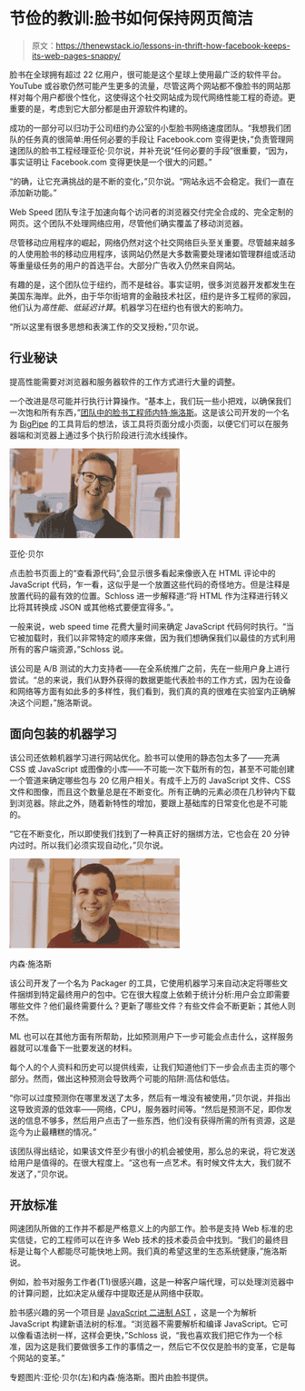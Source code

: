 # 节俭的教训:脸书如何保持网页简洁

> 原文：<https://thenewstack.io/lessons-in-thrift-how-facebook-keeps-its-web-pages-snappy/>

脸书在全球拥有超过 22 亿用户，很可能是这个星球上使用最广泛的软件平台。YouTube 或谷歌仍然可能产生更多的流量，尽管这两个网站都不像脸书的网站那样对每个用户都很个性化，这使得这个社交网站成为现代网络性能工程的奇迹。更重要的是，考虑到它大部分都是由开源软件构建的。

成功的一部分可以归功于公司纽约办公室的小型脸书网络速度团队。“我想我们团队的任务真的很简单:用任何必要的手段让 Facebook.com 变得更快，”负责管理网速团队的脸书工程经理亚伦·贝尔说，并补充说“任何必要的手段”很重要，“因为，事实证明让 Facebook.com 变得更快是一个很大的问题。”

“的确，让它充满挑战的是不断的变化，”贝尔说。“网站永远不会稳定。我们一直在添加新功能。”

Web Speed 团队专注于加速向每个访问者的浏览器交付完全合成的、完全定制的网页。这个团队不处理网络应用，尽管他们确实覆盖了移动浏览器。

尽管移动应用程序的崛起，网络仍然对这个社交网络巨头至关重要。尽管越来越多的人使用脸书的移动应用程序，该网站仍然是大多数需要处理诸如管理群组或活动等重量级任务的用户的首选平台。大部分广告收入仍然来自网站。

有趣的是，这个团队位于纽约，而不是硅谷。事实证明，很多浏览器开发都发生在美国东海岸。此外，由于华尔街培育的金融技术社区，纽约是许多工程师的家园，他们认为*高性能、低延迟计算*。机器学习在纽约也有很大的影响力。

“所以这里有很多思想和表演工作的交叉授粉，”贝尔说。

## 行业秘诀

提高性能需要对浏览器和服务器软件的工作方式进行大量的调整。

一个改进是尽可能并行执行计算操作。“基本上，我们玩一些小把戏，以确保我们一次饱和所有东西，”[团队中的脸书工程师内特·施洛斯](https://www.linkedin.com/in/1nate/)。这是该公司开发的一个名为 [BigPipe](https://www.facebook.com/notes/facebook-engineering/bigpipe-pipelining-web-pages-for-high-performance/389414033919/) 的工具背后的想法，该工具将页面分成小页面，以便它们可以在服务器端和浏览器上通过多个执行阶段进行流水线操作。

![](img/5c2aaeff1fa52cad1f3416c1ff0fbb44.png)

亚伦·贝尔

点击脸书页面上的“查看源代码”,会显示很多看起来像嵌入在 HTML 评论中的 JavaScript 代码，乍一看，这似乎是一个放置这些代码的奇怪地方。但是注释是放置代码的最有效的位置。Schloss 进一步解释道:“将 HTML 作为注释进行转义比将其转换成 JSON 或其他格式要便宜得多。”。

一般来说，web speed time 花费大量时间来确定 JavaScript 代码何时执行。“当它被加载时，我们以非常特定的顺序来做，因为我们想确保我们以最佳的方式利用所有的客户端资源，”Schloss 说。

该公司是 A/B 测试的大力支持者——在全系统推广之前，先在一些用户身上进行尝试。“总的来说，我们从野外获得的数据更能代表脸书的工作方式，因为在设备和网络等方面有如此多的多样性，我们看到，我们真的真的很难在实验室内正确解决这个问题，”施洛斯说。

## 面向包装的机器学习

该公司还依赖机器学习进行网站优化。脸书可以使用的静态包太多了——充满 CSS 或 JavaScript 或图像的小库——不可能一次下载所有的包，甚至不可能创建一个管道来确定哪些包与 20 亿用户相关。有成千上万的 JavaScript 文件、CSS 文件和图像，而且这个数量总是在不断变化。所有正确的元素必须在几秒钟内下载到浏览器。除此之外，随着新特性的增加，要跟上基础库的日常变化也是不可能的。

“它在不断变化，所以即使我们找到了一种真正好的捆绑方法，它也会在 20 分钟内过时。所以我们必须实现自动化，”贝尔说。

![](img/72b088a0df6ce5e7f29fa61515a6cc79.png)

内森·施洛斯

该公司开发了一个名为 Packager 的工具，它使用机器学习来自动决定将哪些文件捆绑到特定最终用户的包中。它在很大程度上依赖于统计分析:用户会立即需要哪些文件？他们最终需要什么？更新了哪些文件？有些文件会不断更新；其他人则不然。

ML 也可以在其他方面有所帮助，比如预测用户下一步可能会点击什么，这样服务器就可以准备下一批要发送的材料。

每个人的个人资料和历史可以提供线索，让我们知道他们下一步会点击主页的哪个部分。然而，做出这种预测会导致两个可能的陷阱:高估和低估。

“你可以过度预测你在哪里发送了太多，然后有一堆没有被使用，”贝尔说，并指出这导致资源的低效率——网络，CPU，服务器时间等。“然后是预测不足，即你发送的信息不够多，然后用户点击了一些东西，他们没有获得所需的所有资源，这是迄今为止最糟糕的情况。”

该团队得出结论，如果该文件至少有很小的机会被使用，那么总的来说，将它发送给用户是值得的。在很大程度上。“这也有一点艺术。有时候文件太大，我们就不发送了，”贝尔说。

## 开放标准

网速团队所做的工作并不都是严格意义上的内部工作。脸书是支持 Web 标准的忠实信徒，它的工程师可以在许多 Web 技术的技术委员会中找到。“我们的最终目标是让每个人都能尽可能快地上网。我们真的希望这里的生态系统健康，”施洛斯说。

例如，脸书对服务工作者(T1)很感兴趣，这是一种客户端代理，可以处理浏览器中的计算问题，比如决定从缓存中提取还是从网络中获取。

脸书感兴趣的另一个项目是 [JavaScript 二进制 AST](https://github.com/binast/ecmascript-binary-ast) ，这是一个为解析 JavaScript 构建新语法树的标准。“浏览器不需要解析和编译 JavaScript。它可以像看语法树一样，这样会更快，”Schloss 说，“我也喜欢我们把它作为一个标准，因为这是我们要做很多工作的事情之一，然后它不仅仅是脸书的变革，它是每个网站的变革。”

专题图片:亚伦·贝尔(左)和内森·施洛斯。图片由脸书提供。

<svg xmlns:xlink="http://www.w3.org/1999/xlink" viewBox="0 0 68 31" version="1.1"><title>Group</title> <desc>Created with Sketch.</desc></svg>
